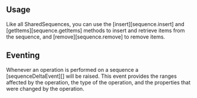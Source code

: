 ## Usage

Like all SharedSequences, you can use the [insert][sequence.insert] and [getItems][sequence.getItems] methods to insert
and retrieve items from the sequence, and [remove][sequence.remove] to remove items.

## Eventing

Whenever an operation is performed on a sequence a [sequenceDeltaEvent][] will be raised. This event provides the
ranges affected by the operation, the type of the operation, and the properties that were changed by the operation.
